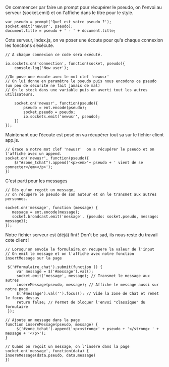On commencer par faire un prompt pour récupérer le pseudo, on l'envoi au serveur (socket.emit) et on l'affiche dans le titre pour le style.
```
var pseudo = prompt('Quel est votre pseudo ?');
socket.emit('newusr', pseudo);
document.title = pseudo + ' - ' + document.title;
```



Cote serveur, index.js, on va poser une écoute pour qu'a chaque connexion les fonctions s’exécute. 

```
// A chaque connexion ce code sera exécuté.

io.sockets.on('connection', function(socket, pseudo){
	console.log('New user');
	
//On pose une écoute avec le mot clef 'newusr'
// On lui donne en paramètre le pseudo puis nous encodons ce pseudo (un peu de sécurité ne fait jamais de mal)
// On le stock dans une variable puis on averti tout les autres utilisateurs.
	
	socket.on('newusr', function(pseudo){
		pseudo = ent.encode(pseudo);
		socket.pseudo = pseudo;
		io.sockets.emit('newusr', pseudo);
	})
}); 
```

Maintenant que l’écoute est posé on va récupérer tout sa sur le fichier client app.js.
```
// Grace a notre mot clef 'newusr'  on a récupérer le pseudo et on l'affiche avec un append.  
socket.on('newusr', function(pseudo){
	$("#zone_tchat").append('<p><em>'+ pseudo + ' vient de se connecter</em></p>');
})
```

C'est parti pour les messages

```
// Dès qu'on reçoit un message,
// on récupère le pseudo de son auteur et on le transmet aux autres personnes.

socket.on('message', function (message) {
   message = ent.encode(message);
   socket.broadcast.emit('message', {pseudo: socket.pseudo, message: message});
});
```

Notre fichier serveur est (déjà) fini ! Don't be sad, ils nous reste du travail cote client ! 

```
// Lorsqu'on envoie le formulaire,on recupere la valeur de l'input
// On emit le message et on l'affiche avec notre fonction insertMessage sur la page

 $('#formulaire_chat').submit(function () {
     var message = $('#message').val();
     socket.emit('message', message); // Transmet le message aux autres
     insereMessage(pseudo, message); // Affiche le message aussi sur notre page
     $('#message').val('').focus(); // Vide la zone de Chat et remet le focus dessus
     return false; // Permet de bloquer l'envoi "classique" du formulaire
 });
```


```
// Ajoute un message dans la page
function insereMessage(pseudo, message) {
     $('#zone_tchat').append('<p><strong>' + pseudo + '</strong> ' + message + '</p>');
}

```
```
// Quand on reçoit un message, on l'insère dans la page
socket.on('message', function(data) {
insereMessage(data.pseudo, data.message)
})
```
